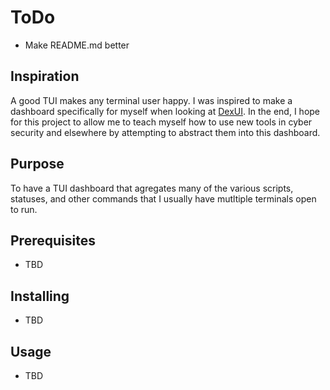 # ToDo 
- Make README.md better

## Inspiration

A good TUI makes any terminal user happy. I was inspired to make a dashboard specifically for myself when looking at [DexUI](https://github.com/seenaburns/dex-ui). In the end, I hope for this project to allow me to teach myself how to use new tools in cyber security and elsewhere by attempting to abstract them into this dashboard.

## Purpose

To have a TUI dashboard that agregates many of the various scripts, statuses, and other commands that I usually have mutltiple terminals open to run.

## Prerequisites
- TBD

## Installing
- TBD

## Usage
- TBD
